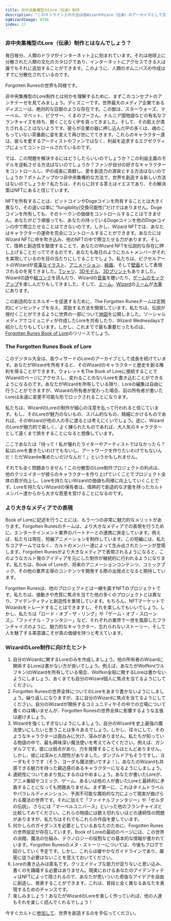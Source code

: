 ```yaml
---
title: 非中央集権型のLore（伝承）制作
description: "このオンライン上の大全は各WizardのLore（伝承）のアーカイブとして日々成長を続けています。Wizardを所有することで、あなたは彼らのキャラクター、そしてその歴史を作る権利を得ることができます。"
ogWizardImage: 4746
index: 17
---
```


### **非中央集権型のLore（伝承）制作とはなんでしょう？**

毎日毎分、人類のドラマがインターネット上に刻まれています。それは地球上に分散された人類の文化のカタログであり、インターネットにアクセスできる人は誰でもそれに追加することができます。このように、人類のオムニバスの作成はすでに分散化されているのです。

Forgotten Runesの世界も同様です。

非中央集権型のLore制作とは何かを理解するために、まずこのコンセプトのアンチテーゼを見てみましょう。ディズニーです。世界最大のメディア企業であるディズニーは、絶対的な巨獣のような存在です。この獣は、スターウォーズ、マーベル、マペット、ピクサー、くまのプーさん、ナルニア国物語などの有名なフランチャイズを持ち、飽くことなくIPを貪ってきました。そして、その飢えが満たされることはないようです。彼らが企業の器に押し込んだIPの多くは、魂のこもっていない茶番劇に姿を変えて再び世にでてきます。これらのキャラクター達は、彼らを愛するアーティストやファンではなく、利益を追求するエグゼクティブによってコントロールされているのです。

では、この問題を解決するにはどうしたらいいのでしょうか？この利益主義のモデルを逆転させる方法はないのでしょうか？ファンが自分の好きなキャラクターをコントロールし、IPの成長に貢献し、愛を創造力の源泉とする方法はないのでしょうか？ボトムアップかつ非中央集権的な方法で、世界を創造する新しい方法はないのでしょうか？私たちは、それらに対する答えはイエスであり、その解決策はNFTにあると信じています。

NFTを所有することは、ビットコインやDogeコインを所有することとは大きく異なり、その違いは単に "fungibility(交換可能性)"だけではありません。Dogeコインを所有しても、そのトークンの価値をコントロールすることはできません。あなたがどう頑張っても、あなたの持っているDogeコインを他のDogeコインの中で際立たせることはできないのです。しかし、Wizard NFTでは、あなたはキャラクターの運命を完全にコントロールすることができます。あなたにはWizard NFTに命を吹き込み、他のNFTの中で際立たせる力があります。そして、情熱と創造性を駆使することで、あなたのWizard NFTを伝説的な存在に押し上げることだってできるのです。あなたも毎日のようにカルトメンバーがそれを実現しているのを目の当たりにしてることでしょう。私たちは、ピクセルアートのWizardが[見事なイラスト](https://opensea.io/assets/0x495f947276749ce646f68ac8c248420045cb7b5e/96577616716374093869564910580926487133870015185803080998328868080250039304193/)、[アニメーション](https://twitter.com/forgottenrunes/status/1440129105916170242)、[絵画](https://twitter.com/MagusTumbaj/status/1428828506490822657)、そして[壁画](https://twitter.com/dr_slurp_/status/1433594139405398018)として表現されるのを見てきました。[Tシャツ](https://twitter.com/simoneconti_/status/1437868192668524549)、[3Dモデル](https://twitter.com/yebkamin/status/1420586426505129992)、[3Dプリント](https://twitter.com/tiki_teki/status/1448097970306568196)もありました。Wizardの[詩](https://twitter.com/tv3636/status/1422005523298222081)や[絵コンテ](https://twitter.com/forgottenrunes/status/1429813751922913280)を読んだり、Wizardの[音楽](https://twitter.com/dr_slurp_/status/1448281692310016000)を聴いたり、[ゲームのモックアップ](https://twitter.com/MagusWazir/status/1442183961279610883)を楽しんだりもしてきました。そして、[ミーム](https://twitter.com/thetrellen/status/1444373244388200454)。[Wizard](https://twitter.com/forgottenrunes/status/1437836919556116482)の[ミーム](https://twitter.com/forgottenrunes/status/1435987077733048323)が[大量](https://twitter.com/forgottenrunes/status/1441517229720236032)にあります。

この創造的なエネルギーを促進するために、The Forgotten Runesチームは定期的にインセンティブを与え、奨励する方法を開発しています。私たちは、伝説が根付くことができるように世界の一部について[地図](https://www.forgottenrunes.com/map)を公開しました。ソーシャルメディアでコミュニティが作成したLoreを共有したり、Wizard Wednesdaysで紹介したりもしています。しかし、これまでで最も重要だったものは、[Forgotten Runes Book of Lore](https://www.forgottenrunes.com/lore)のリリースでしょう。

### **The Forgotten Runes Book of Lore**

このデジタル大全は、各ウィザードのLoreのアーカイブとして成長を続けています。あなたがWizardを所有すると、そのWizardのキャラクターと歴史を創る権利を得ることができます。ウォレットをThe Book of Loreに接続することでWizardのページにアクセスし、変わることのないLoreを書き込むことができるようになるのです。あなたがWizardを所有している限り、Loreの編集は自由に行うことができますが、Wizardの所有者が変わった場合、前の所有者が書いたLoreは永遠に変更不可能な形でロックされることになります。

私たちは、WizardのLoreの制作が細心の注意を払って行われると信じています。もし、そのLoreが魅力のないもの、スパム的なもの、精細にかけるものであれば、そのWizardが他の人の手に渡るとは考えにくいでしょう。逆に、WizardのLoreが魅力的で美しく、よく練られたものであれば、大人気のキャラクターとして遠くまで旅をすることになると想像しています。

ここであなたは「待って！私が優れたライターやアーティストではなかったら？私はLoreを書きたいわけでもないし、アートワークを作りたいわけでもないんだ！ただWizardw集めたいだけなんだ！」というかもしれません。

それでも全く問題ありません！この分散型のLore制作プロジェクトの利点は、他のクリエイターが彼らのキャラクターを作り上げていくことでプロジェクト全体の質が向上し、Loreを持たないWizardの価値も同様に向上していくことです。Loreを持たないWizardの保有者は、情熱的で創造的な才能を持ったカルトメンバー達からから大きな恩恵を受けることになるのです。

### **より大きなメディアでの表現**

Book of Loreに記述を行うことには、もう一つの非常に魅力的なメリットがあります。Forgotten Runesのチームは、より大きなメディアでの表現を行うために、エンターテインメント業界のパートナーとの連携に奔走しています。例えば、私たちは現在、短編アニメーションを制作しています。この短編には、私たちコアチームではなく、カルトのメンバー達によって生み出されたシーンが登場します。Forgotten Runesがより大きなメディアで表現されるようになると、このようなカルト発のアイディアを元にした制作が継続的に行われるようになります。私たちは、Book of Loreが、将来のアニメーションコンテンツ、コミックブック、その他の業界主導のコンテンツを開発する際の出発点となると期待しています。

Forgotten Runesは、他のプロジェクトとは一線を画すNFTのプロジェクトです。私たちは、値動きや売買に焦点を当てた他の多くのプロジェクトとは異なり、アイデンティティと創造性を重視しています。もちろん、NFTマーケットでWizardsをトレードすることはできますし、それを楽しんでもいいでしょう。しかし、私たちは「ロード・オブ・ザ・リング」や「ゲーム・オブ・スローンズ」、「ファイナル・ファンタジー」など、それぞれの業界で一世を風靡したフランチャイズのように、魅力的なキャラクター、忘れられないストーリー、そして人を魅了する美意識こそが真の価値を持つと考えています。

### **WizardのLore制作に向けたヒント**

1. 自分のWizardに関するLoreのみを作成しましょう。他の所有者のWizardに関係するLoreは書かない方が良いでしょう。例えば、あなたがWolfkin(ウルフキン)のWizardを所有している場合、Wolfkin全般に関するLoreは書かないようにしましょう。あくまでも自分のWizard個人に焦点を当てるようにしてください。
2. Forgotten Runesの世界全体についてのLoreをあまり書かないようにしましょう。繰り返しになりますが、主に自分のWizardに焦点を当てるようにしてください。自分のWizardが関係するコミュニティやその中での立場について書くのは構いませんが、Forgotten Runesの世界全体に影響するような主張は避けましょう。
3. Wizardを強くしすぎないようにしましょう。自分のWizardを史上最強の魔法使いにしたいと思うことは多々あるでしょう。しかし、往々にして、そのようなキャラクターは面白みに欠け、深みがありません。私たちが知っている物語の中で、最も興味深い魔法使いを考えてみてください。例えば、ガンダルフです。彼には弱点があり、力を発揮することもほとんどありません。しかし、彼には深みと人間性がありました。ダンブルドアもそうですし、ヨーダもそうです（そう、ヨーダも魔法使いですよ！）。あなたのWizardも共感できる魅力を持った親近感のあるキャラクターになるようにしましょう。
4. 連続性についてあまり気にするのはやめましょう。あなたが書いたLoreが、アニメ番組やコミック、ゲーム、あるいは他の人が書いたLoreと最終的に矛盾することになっても問題ありません。まず第一に、これはタイムトラベルやパラレルディメンション、予測不可能な魔術的な力によって現実が曲げられる魔法の世界です。それに加えて「ファイナルファンタジー」や「ゼルダの伝説」、さらには「マーベルユニバース」といった他のフランチャイズと比較してみてください。これらの物語には数え切れないほどの連続性の問題がありますが、私たちはそれでもこれらの作品を愛しています。
5. 何かしらのガイダンスを必要としているあなたのために、Forgotten Runesの世界設定が存在しています。Book of Loreの最初のページには、この世界の派閥、魔法の仕組み、テクノロジーの役割などの基本的な情報が書かれています。Forgotten Runesのメタ・ストーリーについては、今後もブログで紹介していく予定です。しかし、これらは緩やかなガイドラインであり、厳密に従う必要はないことを覚えておいてください。
6. Loreの書き込みは匿名です。クリエイティブな能力が足りないと思い込み、書くのを躊躇する必要はありません。現実におけるあなたのアイデンティティはNFTによって隠されるので、あなたが思いついた奇抜なアイデアを自由に創造し、発表することができます。これは、普段と全く異なるあなたを表現するためのチャンスです。
7. 楽しみましょう！あなたがWizardのLoreを楽しく作っていれば、他の人達もそれを楽しく読んでくれるでしょう！

今すぐカルトに[参加して](https://www.forgottenrunes.com/wtf)、世界を創造するのを手伝ってください。